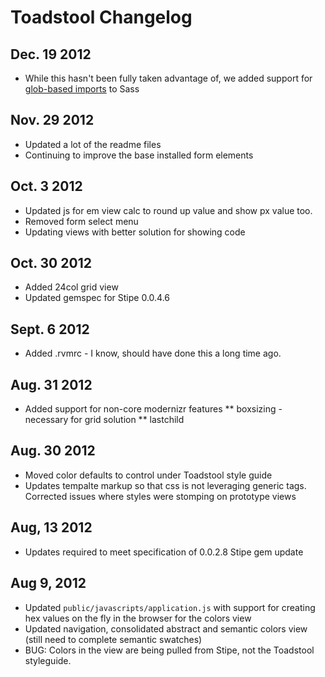 # Toadstool Changelog
## Dec. 19 2012
* While this hasn't been fully taken advantage of, we added support for [glob-based imports](http://goo.gl/pB8UJ) to Sass

## Nov. 29 2012
* Updated a lot of the readme files
* Continuing to improve the base installed form elements

## Oct. 3 2012
* Updated js for em view calc to round up value and show px value too.
* Removed form select menu
* Updating views with better solution for showing code

## Oct. 30 2012
* Added 24col grid view
* Updated gemspec for Stipe 0.0.4.6

## Sept. 6 2012
* Added .rvmrc - I know, should have done this a long time ago.

## Aug. 31 2012
* Added support for non-core modernizr features
** boxsizing - necessary for grid solution
** lastchild

## Aug. 30 2012
* Moved color defaults to control under Toadstool style guide
* Updates tempalte markup so that css is not leveraging generic tags. Corrected issues where styles were stomping on prototype views

## Aug, 13 2012
* Updates required to meet specification of 0.0.2.8 Stipe gem update

## Aug 9, 2012
* Updated `public/javascripts/application.js` with support for creating hex values on the fly in the browser for the colors view
* Updated navigation, consolidated abstract and semantic colors view (still need to complete semantic swatches)
* BUG: Colors in the view are being pulled from Stipe, not the Toadstool styleguide.   